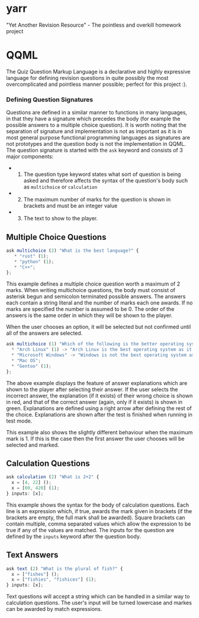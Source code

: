 # yarr
"Yet Another Revision Resource" - The pointless and overkill homework project

# QQML
The Quiz Question Markup Language is a declarative and highly expressive language for defining revision questions in quite possibly the most overcomplicated and pointless manner possible; perfect for this project :).

### Defining Question Signatures
Questions are defined in a similar manner to functions in many languages, in that they have a signature which precedes the body (for example the possible answers to a multiple choice question). It is worth noting that the separation of signature and implementation is not as important as it is in most general purpose functional programming languages as signatures are not prototypes and the question body is not the implementation in QQML. The question signature is started with the `ask` keyword and consists of 3 major components:

* 1. The question type keyword states what sort of question is being asked and therefore affects the syntax of the question's body such as `multichoice` or `calculation`
* 2. The maximum number of marks for the question is shown in brackets and must be an integer value
* 3. The text to show to the player.

## Multiple Choice Questions
``` javascript
ask multichoice (2) "What is the best language?" {
   * "rust" (1);
   * "python" (1);
   * "C++";
};
```
This example defines a multiple choice question worth a maximum of 2 marks. When writing multichoice questions, the body must consist of asterisk begun and semicolon terminated possible answers. The answers each contain a string literal and the number of marks each one awards. If no marks are specified the number is assumed to be 0. The order of the answers is the same order in which they will be shown to the player.

When the user chooses an option, it will be selected but not confirmed until all of the answers are selected.

``` javascript
ask multichoice (1) "Which of the following is the better operating system?" {
  * "Arch Linux" (1) -> "Arch Linux is the best operating system as it gives the user more control over their computing";
  * "Microsoft Windows" -> "Windows is not the best operating system as it gives the user less freedom";
  * "Mac OS";
  * "Gentoo" (1);
};
```
The above example displays the feature of answer explanations which are shown to the player after selecting their answer. If the user selects the incorrect answer, the explanation (if it exists) of their wrong choice is shown in red, and that of the correct answer (again, only if it exists) is shown in green. Explanations are defined using a right arrow after defining the rest of the choice. Explanations are shown after the test is finished when running in test mode.

This example also shows the slightly different behaviour when the maximum mark is 1. If this is the case then the first answer the user chooses will be selected and marked.

## Calculation Questions
``` javascript
ask calculation (2) "What is 2+2" {
  x = [4, 22] ();
  x = [69, 420] (1);
} inputs: [x];
```
This example shows the syntax for the body of calculation questions. Each line is an expression which, if true, awards the mark given in brackets (if the brackets are empty, the full mark shall be awarded). Square brackets can contain multiple, comma separated values which allow the expression to be true if any of the values are matched. The inputs for the question are defined by the `inputs` keyword after the question body. 

## Text Answers
``` javascript
ask text (2) "What is the plural of fish?" {
  x = ["fishes"] ();
  x = ["fishies", "fishices"] (1);
} inputs: [x];
```
Text questions will accept a string which can be handled in a similar way to calculation questions. The user's input will be turned lowercase and markes can be awarded by match expressions.

